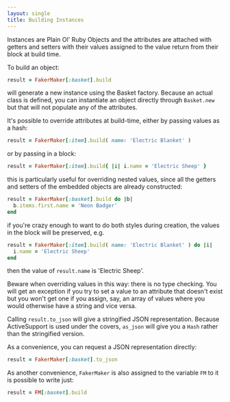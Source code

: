 ```yaml
---
layout: single
title: Building Instances
---
```


Instances are Plain Ol' Ruby Objects and the attributes are attached with getters and setters with their values assigned to the value return from their block at build time.

To build an object:

```ruby
result = FakerMaker[:basket].build
```

will generate a new instance using the Basket factory. Because an actual class is defined, you can instantiate an object directly through `Basket.new` but that will not populate any of the attributes.

It's possible to override attributes at build-time, either by passing values as a hash:

```ruby
result = FakerMaker[:item].build( name: 'Electric Blanket' )
```

or by passing in a block:

```ruby
result = FakerMaker[:item].build{ |i| i.name = 'Electric Sheep' }
```

this is particularly useful for overriding nested values, since all the getters and setters of the embedded objects are already constructed:

```ruby
result = FakerMaker[:basket].build do |b|
  b.items.first.name = 'Neon Badger'
end
```

if you're crazy enough to want to do both styles during creation, the values in the block will be preserved, e.g.

```ruby
result = FakerMaker[:item].build( name: 'Electric Blanket' ) do |i|
  i.name = 'Electric Sheep'
end
```

then the value of `result.name` is 'Electric Sheep'.

Beware when overriding values in this way: there is no type checking. You will get an exception if you try to set a value to an attribute that doesn't exist but you won't get one if you assign, say, an array of values where you would otherwise have a string and vice versa.

Calling `result.to_json` will give a stringified JSON representation. Because ActiveSupport is used under the covers, `as_json` will give you a `Hash` rather than the stringified version.

As a convenience, you can request a JSON representation directly:

```ruby
result = FakerMaker[:basket].to_json
```

As another convenience, `FakerMaker` is also assigned to the variable `FM` to it is possible to write just:

```ruby
result = FM[:basket].build
```
